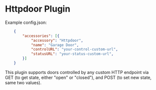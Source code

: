 # Httpdoor Plugin

Example config.json:
```JSON
	{
		"accessories": [{
			"accessory": "Httpdoor",
			"name": "Garage Door",
			"controlURL": "your-control-custom-url",
			"statusURL": "your-status-custom-url",
		}]
	}
```

This plugin supports doors controlled by any custom HTTP endpoint via GET (to get state, either "open" or "closed"), and POST (to set new state, same two values).
